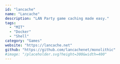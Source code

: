 ```yaml
---
id: "lancache"
name: "Lancache"
description: "LAN Party game caching made easy."
tags:
  - "MIT"
  - "Docker"
  - "Shell"
category: "Games"
website: "https://lancache.net"
github: "https://github.com/lancachenet/monolithic"
#image: "/placeholder.svg?height=300&width=400"
---
```


